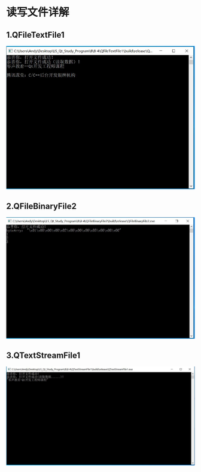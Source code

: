 # 读写文件详解

## 1.QFileTextFile1

![QFileTextFile1](./00_material_lib/1.JPG)

## 2.QFileBinaryFile2

![QFileBinaryFile2](./00_material_lib/2.JPG)

## 3.QTextStreamFile1

![QTextStreamFile1](./00_material_lib/3.JPG)
